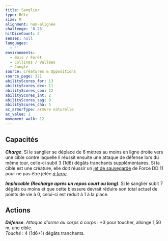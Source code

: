 ```yaml
---
title: Sanglier
type: Bête
size: M
alignment: non-alignée
challenge: '0.25'
hitDiceCount: 2
senses: null
languages:
  - ''
environments:
  - Bois / Forêt
  - Collines / Vallées
  - Jungle
source: Créatures & Oppositions
source_page: 321
abilityScores_for: 13
abilityScores_dex: 11
abilityScores_con: 12
abilityScores_int: 2
abilityScores_sag: 9
abilityScores_cha: 5
ac_armorType: armure naturelle
ac_value: 1
movement_walk: 12
---
```

## Capacités
_**Charge**_. Si le sanglier se déplace de 6 mètres au moins en ligne droite vers une cible contre laquelle il réussit ensuite une attaque de défense lors du même tour, celle-ci subit 3 (1d6) dégâts tranchants supplémentaires. Si la cible est une créature, elle doit réussir un [jet de sauvegarde](/utiliser-les-caracteristiques/#jets-de-sauvegarde) de Force DD 11 pour ne pas être jetée [_à terre_](/gerer-la-sante-du-personnage/#a-terre).

_**Implacable (Recharge après un repos court ou long)**_. Si le sanglier subit 7 dégâts ou moins et que cette blessure devrait réduire son total actuel de points de vie à 0, celui-ci est réduit à 1 à la place.

## Actions
_**Défense**_. _Attaque d'arme au corps à corps_ : +3 pour toucher, allonge 1,50 m, une cible.  
_Touché_ : 4 (1d6+1) dégâts tranchants.
